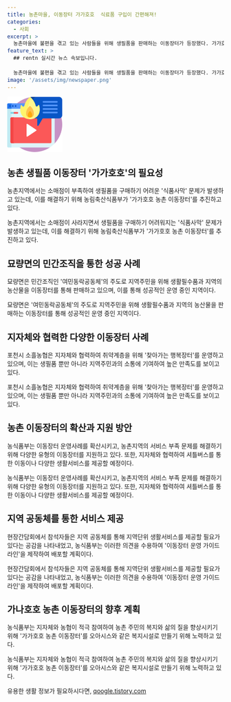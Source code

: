 ```yaml
---
title: 농촌마을, 이동장터 가가호호  식료품 구입이 간편해져!
categories:
  - 사회
excerpt: >
  농촌마을에 불편을 겪고 있는 사람들을 위해 생필품을 판매하는 이동장터가 등장했다. 가가호호 농촌 이동장터는 농촌 지역의 식품사막 문제에 대응하기 위해 나온 프로젝트로, 농촌 인구 감소와 교통 여건 취약으로 인해 소매점이 사라지면서 농촌마을에서의 식료품 구입이 어려워진 문제를 해결하고자 한다. 또한, 현장간담회에서는 이동장터 운영 사례를 공유하고 농식품부가 농협과 협력하여 이동장터 운영을 위한 가이드라인을 제작할 예정이며, 지역 여건과 특성을 고려한 다양한 유형의 생활서비스를 제공할 계획이라고 밝혔다. 생필품을 판매하는 것뿐만 아니라 지역주민의 말벗이 되어 소통의 역할을 하는 찾아가는 행복장터 등의 운영사례가 언급되었다. 지자체와 농협이 가가호호 농촌 이동장터를 통해 농촌 주민의 복지와 삶의 질을 높이기 위해 적극 참여할 것을 당부했다.
feature_text: >
  ## rentn 실시간 뉴스 속보입니다.

  농촌마을에 불편을 겪고 있는 사람들을 위해 생필품을 판매하는 이동장터가 등장했다. 가가호호 농촌 이동장터는 농촌 지역의 식품사막 문제에 대응하기 위해 나온 프로젝트로, 농촌 인구 감소와 교통 여건 취약으로 인해 소매점이 사라지면서 농촌마을에서의 식료품 구입이 어려워진 문제를 해결하고자 한다. 또한, 현장간담회에서는 이동장터 운영 사례를 공유하고 농식품부가 농협과 협력하여 이동장터 운영을 위한 가이드라인을 제작할 예정이며, 지역 여건과 특성을 고려한 다양한 유형의 생활서비스를 제공할 계획이라고 밝혔다. 생필품을 판매하는 것뿐만 아니라 지역주민의 말벗이 되어 소통의 역할을 하는 찾아가는 행복장터 등의 운영사례가 언급되었다. 지자체와 농협이 가가호호 농촌 이동장터를 통해 농촌 주민의 복지와 삶의 질을 높이기 위해 적극 참여할 것을 당부했다.
image: '/assets/img/newspaper.png'
---
```


<p><img src="/assets/img/news.png" alt="rentncar 속보" /></p>

<h2 data-ke-size="size26">농촌 생필품 이동장터 '가가호호'의 필요성</h2>

<p>농촌지역에서는 소매점이 부족하여 생필품을 구매하기 어려운 '식품사막' 문제가 발생하고 있는데, 이를 해결하기 위해 농림축산식품부가 '가가호호 농촌 이동장터'를 추진하고 있다.</p>

<p data-ke-size="size16">농촌지역에서는 소매점이 사라지면서 생필품을 구매하기 어려워지는 '식품사막' 문제가 발생하고 있는데, 이를 해결하기 위해 농림축산식품부가 '가가호호 농촌 이동장터'를 추진하고 있다.</p>

<h2 data-ke-size="size26">묘량면의 민간조직을 통한 성공 사례</h2>

<p>묘량면은 민간조직인 '여민동락공동체'의 주도로 지역주민을 위해 생활필수품과 지역의 농산물을 이동장터를 통해 판매하고 있으며, 이를 통해 성공적인 운영 중인 지역이다.</p>

<p data-ke-size="size16">묘량면은 '여민동락공동체'의 주도로 지역주민을 위해 생활필수품과 지역의 농산물을 판매하는 이동장터를 통해 성공적인 운영 중인 지역이다.</p>

<h2 data-ke-size="size26">지자체와 협력한 다양한 이동장터 사례</h2>

<p>포천시 소흘농협은 지자체와 협력하여 취약계층을 위해 '찾아가는 행복장터'를 운영하고 있으며, 이는 생필품 뿐만 아니라 지역주민과의 소통에 기여하여 높은 만족도를 보이고 있다.</p>

<p data-ke-size="size16">포천시 소흘농협은 지자체와 협력하여 취약계층을 위해 '찾아가는 행복장터'를 운영하고 있으며, 이는 생필품 뿐만 아니라 지역주민과의 소통에 기여하여 높은 만족도를 보이고 있다.</p>

<h2 data-ke-size="size26">농촌 이동장터의 확산과 지원 방안</h2>

<p>농식품부는 이동장터 운영사례를 확산시키고, 농촌지역의 서비스 부족 문제를 해결하기 위해 다양한 유형의 이동장터를 지원하고 있다. 또한, 지자체와 협력하여 셔틀버스를 통한 이동이나 다양한 생활서비스를 제공할 예정이다.</p>

<p data-ke-size="size16">농식품부는 이동장터 운영사례를 확산시키고, 농촌지역의 서비스 부족 문제를 해결하기 위해 다양한 유형의 이동장터를 지원하고 있다. 또한, 지자체와 협력하여 셔틀버스를 통한 이동이나 다양한 생활서비스를 제공할 예정이다.</p>

<h2 data-ke-size="size26">지역 공동체를 통한 서비스 제공</h2>

<p>현장간담회에서 참석자들은 지역 공동체를 통해 지역단위 생활서비스를 제공할 필요가 있다는 공감을 나타내었고, 농식품부는 이러한 의견을 수용하여 '이동장터 운영 가이드라인'을 제작하여 배포할 계획이다.</p>

<p data-ke-size="size16">현장간담회에서 참석자들은 지역 공동체를 통해 지역단위 생활서비스를 제공할 필요가 있다는 공감을 나타내었고, 농식품부는 이러한 의견을 수용하여 '이동장터 운영 가이드라인'을 제작하여 배포할 계획이다.</p>

<h2 data-ke-size="size26">가나호호 농촌 이동장터의 향후 계획</h2>

<p>농식품부는 지자체와 농협이 적극 참여하여 농촌 주민의 복지와 삶의 질을 향상시키기 위해 '가가호호 농촌 이동장터'를 오아시스와 같은 복지시설로 만들기 위해 노력하고 있다.</p>

<p data-ke-size="size16">농식품부는 지자체와 농협이 적극 참여하여 농촌 주민의 복지와 삶의 질을 향상시키기 위해 '가가호호 농촌 이동장터'를 오아시스와 같은 복지시설로 만들기 위해 노력하고 있다.</p>
유용한 생활 정보가 필요하시다면, <a href="https://qoogle.tistory.com" rel="dofollow">qoogle.tistory.com</a>


